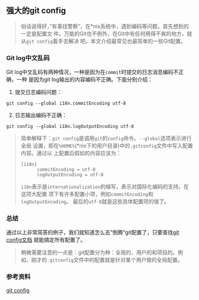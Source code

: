 强大的git config
---

> 俗话说得好，”有事找警察“，在*nix系统中，遇到编码等问题，首先想到的一定是配置文
> 件。万能的Git也不例外，在Git中有任何用得不爽的地方，就从`git config`着手去解决
> 吧。本文介绍最常见也最简单的一些Git配置。

### Git log中文乱码

Git log中文乱码有两种情况，一种是因为在`commit`时提交的日志消息编码不正确，一种
是因为git log输出的内容编码不正确。下面分别介绍：

1. 提交日志编码问题：

`git config --global i18n.commitEncoding utf-8`

2. 日志输出编码不正确：

`git config --global i18n.logOutputEncoding utf-8`

> 简单解释下：`git config`是调用`git`的`config`命令。`--global`选项表示进行全局
> 设置，即在`%HOME%`(*nix下的用户目录)中的`.gitconfig`文件中写入配置内容。通过以
> 上配置后假如的内容应该为：
> ```
> [i18n]
>       commitEncoding = utf-8
>       logOutputEncoding = utf-8
> ```
> `i18n`表示是`internationalization`的缩写，表示对国际化编码的支持。在这项大配置
> 项下有许多配置小项，例如`commitEncoding`和`logOutputEncoding`。
> 最后的`utf-8`就是这些具体配置项的值了。

### 总结

通过以上非常简答的例子，我们就知道怎么去”倒腾“git配置了，只要查找[git config文档](http://git-scm.com/docs/git-config)
就能搞定所有配置了。


>  稍微需要注意的一点是：git配置分为种：全局的、用户的和项目的。例如，刚才的`.gitconfig`文件中的配置就是针对某个用户做的全局配置。


### 参考资料

[git config](http://git-scm.com/docs/git-config)
